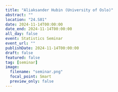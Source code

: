 ```yaml
---
title: "Aliaksander Hubin (University of Oslo)"
abstract: ""
location: "24.S01"
date: 2024-11-14T00:00:00
date_end: 2024-11-14T00:00:00
all_day: false
event: Statistics Seminar
event_url: ""
publishDate: 2024-11-14T00:00:00
draft: false
featured: false
tag: [seminar]
image:
  filename: "seminar.png"
  focal_point: Smart
  preview_only: false
---
```

